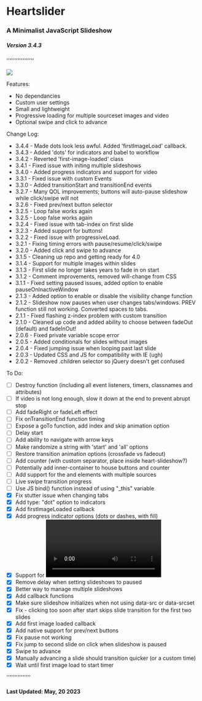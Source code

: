 # Heartslider

### A Minimalist JavaScript Slideshow

##### Version 3.4.3

'''''''''''''''''

[![](https://data.jsdelivr.com/v1/package/gh/austenhart/heartslider/badge)](https://www.jsdelivr.com/package/gh/austenhart/heartslider)

Features:

-   No dependancies
-   Custom user settings
-   Small and lightweight
-   Progressive loading for multiple sourceset images and video
-   Optional swipe and click to advance

Change Log:

-   3.4.4 - Made dots look less awful. Added 'firstImageLoad' callback.
-   3.4.3 - Added 'dots' for indicators and babel to workflow
-   3.4.2 - Reverted 'first-image-loaded' class
-   3.4.1 - Fixed issue with initing multiple slideshows
-   3.4.0 - Added progress indicators and support for video
-   3.3.1 - Fixed issue with custom Events
-   3.3.0 - Added transitionStart and transitionEnd events
-   3.2.7 - Many QOL improvements; buttons will auto-pause slideshow while click/swipe will not
-   3.2.6 - Fixed prev/next button selector
-   3.2.5 - Loop false works again
-   3.2.5 - Loop false works again
-   3.2.4 - Fixed issue with tab-index on first slide
-   3.2.3 - Added support for buttons!
-   3.2.2 - Fixed issue with progressiveLoad.
-   3.2.1 - Fixing timing errors with pause/resume/click/swipe
-   3.2.0 - Added click and swipe to advance
-   3.1.5 - Cleaning up repo and getting ready for 4.0
-   3.1.4 - Support for multiple images within slides
-   3.1.3 - First slide no longer takes years to fade in on start
-   3.1.2 - Comment improvements, removed will-change from CSS
-   3.1.1 - Fixed setting paused issues, added option to enable pauseOnInactiveWindow
-   2.1.3 - Added option to enable or disable the visibility change function
-   2.1.2 - Slideshow now pauses when user changes tabs/windows. PREV function still not working. Converted spaces to tabs.
-   2.1.1 - Fixed flashing z-index problem with custom transition
-   2.1.0 - Cleaned up code and added ability to choose between fadeOut (default) and fadeInOut!
-   2.0.6 - Fixed private variable scope error
-   2.0.5 - Added conditionals for slides without images
-   2.0.4 - Fixed jumping issue when looping past last slide
-   2.0.3 - Updated CSS and JS for compatibility with IE (ugh)
-   2.0.2 - Removed .children selector so jQuery doesn't get confused

To Do:

-   [ ] Destroy function (including all event listeners, timers, classnames and attributes)
-   [ ] If video is not long enough, slow it down at the end to prevent abrupt stop
-   [ ] Add fadeRight or fadeLeft effect
-   [ ] Fix onTransitionEnd function timing
-   [ ] Expose a goTo function, add index and skip animation option
-   [ ] Delay start
-   [ ] Add ability to navigate with arrow keys
-   [ ] Make randomize a string with 'start' and 'all' options
-   [ ] Restore transition animation options (crossfade vs fadeout)
-   [ ] Add counter (with custom separator, place inside heart-slideshow?)
-   [ ] Potentially add inner-container to house buttons and counter
-   [ ] Add support for the <picture> and elements with multiple sources
-   [ ] Live swipe transition progress
-   [ ] Use JS bind() function instead of using "\_this" variable
-   [x] Fix stutter issue when changing tabs
-   [x] Add type: "dot" option to indicators
-   [x] Add firstImageLoaded callback
-   [x] Add progress indicator options (dots or dashes, with fill)
-   [x] Support for <video>
-   [x] Remove delay when setting slideshows to paused
-   [x] Better way to manage multiple slideshows
-   [x] Add callback functions
-   [x] Make sure slideshow initializes when not using data-src or data-srcset
-   [x] Fix - clicking too soon after start skips slide transition for the first two slides
-   [x] Add first image loaded callback
-   [x] Add native support for prev/next buttons
-   [x] Fix pause not working
-   [x] Fix jump to second slide on click when slideshow is paused
-   [x] Swipe to advance
-   [x] Manually advancing a slide should transition quicker (or a custom time)
-   [x] Wait until first image load to start timer

'''''''''''''''

#### Last Updated: May, 20 2023
